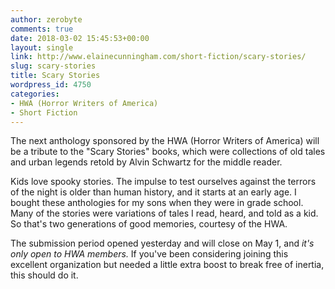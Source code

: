 ```yaml
---
author: zerobyte
comments: true
date: 2018-03-02 15:45:53+00:00
layout: single
link: http://www.elainecunningham.com/short-fiction/scary-stories/
slug: scary-stories
title: Scary Stories
wordpress_id: 4750
categories:
- HWA (Horror Writers of America)
- Short Fiction
---
```







The next anthology sponsored by the HWA (Horror Writers of America) will be a tribute to the "Scary Stories" books, which were collections of old tales and urban legends retold by Alvin Schwartz for the middle reader.












Kids love spooky stories. The impulse to test ourselves against the terrors of the night is older than human history, and it starts at an early age. I bought these anthologies for my sons when they were in grade school. Many of the stories were variations of tales I read, heard, and told as a kid. So that's two generations of good memories, courtesy of the HWA.











The submission period opened yesterday and will close on May 1, and _it's only open to HWA members._ If you've been considering joining this excellent organization but needed a little extra boost to break free of inertia, this should do it.



